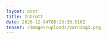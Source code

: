 ```yaml
---
layout: post
title: Inbrott
date: 2020-12-04T05:29:33.516Z
teaser: /images/uploads/varning3.png
---
```

